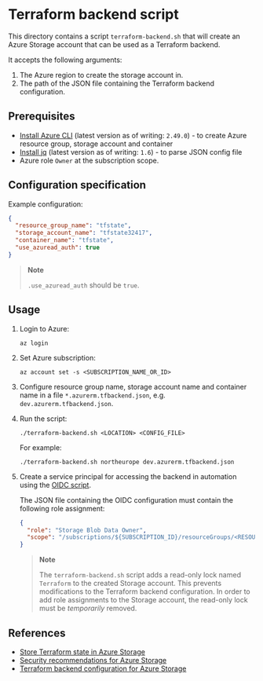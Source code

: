 # Terraform backend script

This directory contains a script `terraform-backend.sh` that will create an Azure Storage account that can be used as a Terraform backend.

It accepts the following arguments:

1. The Azure region to create the storage account in.
1. The path of the JSON file containing the Terraform backend configuration.

## Prerequisites

- [Install Azure CLI](https://learn.microsoft.com/en-us/cli/azure/install-azure-cli) (latest version as of writing: `2.49.0`) - to create Azure resource group, storage account and container
- [Install jq](https://stedolan.github.io/jq/download/) (latest version as of writing: `1.6`) - to parse JSON config file
- Azure role `Owner` at the subscription scope.

## Configuration specification

Example configuration:

```json
{
  "resource_group_name": "tfstate",
  "storage_account_name": "tfstate32417",
  "container_name": "tfstate",
  "use_azuread_auth": true
}
```

> **Note**
>
> `.use_azuread_auth` should be `true`.

## Usage

1. Login to Azure:

    ```console
    az login
    ```

1. Set Azure subscription:

    ```console
    az account set -s <SUBSCRIPTION_NAME_OR_ID>
    ```

1. Configure resource group name, storage account name and container name in a file `*.azurerm.tfbackend.json`,
   e.g. `dev.azurerm.tfbackend.json`.

1. Run the script:

    ```console
    ./terraform-backend.sh <LOCATION> <CONFIG_FILE>
    ```

    For example:

    ```console
    ./terraform-backend.sh northeurope dev.azurerm.tfbackend.json
    ```

1. Create a service principal for accessing the backend in automation using the [OIDC script](../oidc/README.md).

    The JSON file containing the OIDC configuration must contain the following role assignment:

    ```json
    {
      "role": "Storage Blob Data Owner",
      "scope": "/subscriptions/${SUBSCRIPTION_ID}/resourceGroups/<RESOURCE_GROUP_NAME>/storageAccounts/<STORAGE_ACCOUNT_NAME>"
    }
    ```

    > **Note**
    >
    > The `terraform-backend.sh` script adds a read-only lock named `Terraform` to the created Storage account.
    > This prevents modifications to the Terraform backend configuration.
    > In order to add role assignments to the Storage account, the read-only lock must be *temporarily* removed.

## References

- [Store Terraform state in Azure Storage](https://learn.microsoft.com/en-us/azure/developer/terraform/store-state-in-azure-storage?tabs=azure-cli)
- [Security recommendations for Azure Storage](https://learn.microsoft.com/en-us/azure/storage/blobs/security-recommendations)
- [Terraform backend configuration for Azure Storage](https://www.terraform.io/language/settings/backends/azurerm)
